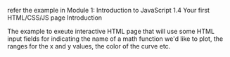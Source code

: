 
 refer the example in Module 1: Introduction to JavaScript   1.4 Your first HTML/CSS/JS page   Introduction
 


 The example to exeute interactive HTML page that will use some HTML input fields for indicating the name of a math function we'd like to plot, the ranges for the x and y values, the color of the curve etc.

